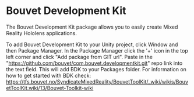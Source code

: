 # Bouvet Development Kit
The Bouvet Development Kit package allows you to easily create Mixed Reality Hololens applications.

To add Bouvet Development Kit to your Unity project, click Window and then Package Manager. In the Package Manager click the '+' icon in the top left corner and click "Add package from GIT url". Paste in the "https://github.com/bouvet/com.bouvet.developmentkit.git" repo link into the text field. This will add BDK to your Packages folder. For information on how to get started with BDK check: https://tfs.bouvet.no/SyndicateMixedReality/BouvetToolKit/_wiki/wikis/BouvetToolKit.wiki/13/Bouvet-Toolkit-wiki
